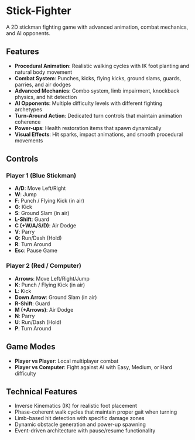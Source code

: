 # Stick-Fighter

A 2D stickman fighting game with advanced animation, combat mechanics, and AI opponents.

## Features

- **Procedural Animation**: Realistic walking cycles with IK foot planting and natural body movement
- **Combat System**: Punches, kicks, flying kicks, ground slams, guards, parries, and air dodges
- **Advanced Mechanics**: Combo system, limb impairment, knockback physics, and hit detection
- **AI Opponents**: Multiple difficulty levels with different fighting archetypes
- **Turn-Around Action**: Dedicated turn controls that maintain animation coherence
- **Power-ups**: Health restoration items that spawn dynamically
- **Visual Effects**: Hit sparks, impact animations, and smooth procedural movements

## Controls

### Player 1 (Blue Stickman)
- **A/D**: Move Left/Right
- **W**: Jump
- **F**: Punch / Flying Kick (in air)
- **G**: Kick
- **S**: Ground Slam (in air)
- **L-Shift**: Guard
- **C (+W/A/S/D)**: Air Dodge
- **V**: Parry
- **Q**: Run/Dash (Hold)
- **R**: Turn Around
- **Esc**: Pause Game

### Player 2 (Red / Computer)
- **Arrows**: Move Left/Right/Jump
- **K**: Punch / Flying Kick (in air)
- **L**: Kick
- **Down Arrow**: Ground Slam (in air)
- **R-Shift**: Guard
- **M (+Arrows)**: Air Dodge
- **N**: Parry
- **U**: Run/Dash (Hold)
- **P**: Turn Around

## Game Modes

- **Player vs Player**: Local multiplayer combat
- **Player vs Computer**: Fight against AI with Easy, Medium, or Hard difficulty

## Technical Features

- Inverse Kinematics (IK) for realistic foot placement
- Phase-coherent walk cycles that maintain proper gait when turning
- Limb-based hit detection with specific damage zones
- Dynamic obstacle generation and power-up spawning
- Event-driven architecture with pause/resume functionality
